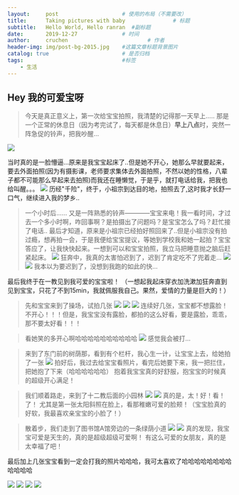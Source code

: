 ```yaml
---
layout:     post   				    # 使用的布局（不需要改）
title:      Taking pictures with baby 				# 标题 
subtitle:   Hello World, Hello ranran  #副标题
date:       2019-12-27 				# 时间
author:     cruchen 						# 作者
header-img: img/post-bg-2015.jpg 	#这篇文章标题背景图片
catalog: true 						# 是否归档
tags:								#标签
    - 生活
---
```

## Hey 我的可爱宝呀
>今天是真正意义上，第一次给宝宝拍照，我清楚的记得那一天早上.....
那是一个正常的休息日（因为考完试了，每天都是休息日）**早上八点**时，突然一阵急促的铃声，把我吵醒...

![](http://i2.tiimg.com/709473/161754a0596b2362.jpg)

当时真的是一脸懵逼...原来是我宝宝起床了..但是她不开心，她那么早就要起来，要去外面拍照(因为有摄影课，老师要求集体去外面拍照，不然以她的性格，八辈子都不可能那么早起来去拍照)而我还在睡懒觉，于是乎，就打电话给我，把我也给叫醒。。。
![](http://i2.tiimg.com/709473/4c4d78fea38bbbcb.jpg)
历经"千险"，终于，小祖宗到达目的地，拍照去了,这时我才长舒一口气，继续进入我的梦乡..
>一个小时后......
又是一阵熟悉的铃声————宝宝来电！我一看时间，才过去一个多小时啊，咋回事啊？是拍摄出了问题吗？是宝宝怎么了吗？赶忙接了电话..
最后才知道，原来是小祖宗已经拍好照回来了..但是小祖宗没有拍过瘾，想再拍一会，于是我便给宝宝提议，等她到学校我和她一起拍？宝宝答应了，让我快快起来。一想到可以和宝宝拍照，我立马把睡意抛之脑后赶紧起床。
![](http://i2.tiimg.com/709473/426e05614cd41d4c.jpg)
>狂奔中，我真的太害怕迟到了，迟到了肯定吃不了兜着走...
![](http://i2.tiimg.com/709473/476c0ff9db990db0.jpg)
![](http://i2.tiimg.com/709473/8dff3c27444250a9.png)
我本以为要迟到了，没想到我跑的如此的快...

最后我终于在一教见到我可爱的宝宝啦！
（一想起我起床穿衣加洗漱加狂奔直到见到宝宝，只花了不到15min，我就佩服我自己。果然，爱情的力量是巨大的！）

>先和宝宝来到了操场，试拍几张
![](http://i1.fuimg.com/709473/be374632db56be86.jpg)
![](http://i1.fuimg.com/709473/92372b1eb60f267c.jpg)
![](http://i1.fuimg.com/709473/7bac4ddd10110c7f.jpg)
连续好几张，宝宝都不想露脸！不开心！！！但是，我宝宝没有露脸，都拍的这么好看，要是露脸，乖乖，那不要太好看！！！

>看她笑的多开心啊哈哈哈哈哈哈哈哈哈哈
![](http://i1.fuimg.com/709473/5fe3d5b9fcf7f19f.jpg)
感觉我会被打...

>来到了东门前的树荫那，看到有个栏杆，我心生一计，让宝宝上去，给她拍了一张
![](http://i1.fuimg.com/709473/5960f93cb6f6f744.jpg)
拍好后，我过去给宝宝看照片，看完后她要下来，我一把拦住，把她抱了下来（哈哈哈哈哈哈） 抱着我宝宝真的好舒服，抱宝宝的时候真的超级开心满足！

>我们顺着路走，来到了十二教后面的小园林
![](http://i1.fuimg.com/709473/c11627d59ae4b830.jpg)
![](http://i1.fuimg.com/709473/62b2edb2a3b75881.jpg)
真的是，太！好！看！了！ 尤其是第一张太阳斜照在脸上，看那稚嫩可爱的脸颊！（宝宝脸真的好软，我最喜欢亲宝宝的小脸了！）

>散着步，我们走到了图书馆A馆旁边的一条绿荫小道
![](http://i1.fuimg.com/709473/3722559f1c478d8f.jpg)
![](http://i1.fuimg.com/709473/6767b69854c3dcd3.jpg)
真的发现，我宝宝可爱是天生的，真的是超级超级可爱啊！
有这么可爱的女朋友，真的是太幸福了吧！




最后加上几张宝宝看到一定会打我的照片哈哈哈，我可太喜欢了哈哈哈哈哈哈哈哈哈哈哈哈
> 
![](http://i1.fuimg.com/709473/a9b99fae4f544811.jpg)
![](http://i1.fuimg.com/709473/1f3391f03117261c.jpg)
![](http://i1.fuimg.com/709473/5fe3d5b9fcf7f19f.jpg)
![](http://i1.fuimg.com/709473/81342289b1751224.jpg)
